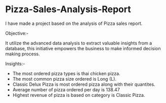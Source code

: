 # Pizza-Sales-Analysis-Report

I have made a project based on the analysis of Pizza sales report.

Objective:-

It utilize the advanced data analysis to extract valuable insights from a database, this initiative empowers the business to make informed decision making process.

Insights:-

- The most ordered pizza types is thai chicken pizza.
- The most common pizza size ordered is Long (L).
- Classic Delux Pizza is most ordered pizza along with their quantites.
- Average number of pizza ordered per day is 138.47
- Highest revenue of pizza is based on category is Classic Pizza.

